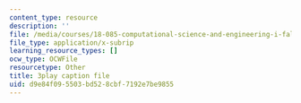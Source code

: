 ```yaml
---
content_type: resource
description: ''
file: /media/courses/18-085-computational-science-and-engineering-i-fall-2008/d9e84f095503bd528cbf7192e7be9855_0egP7_kq23E.srt
file_type: application/x-subrip
learning_resource_types: []
ocw_type: OCWFile
resourcetype: Other
title: 3play caption file
uid: d9e84f09-5503-bd52-8cbf-7192e7be9855
---
```

